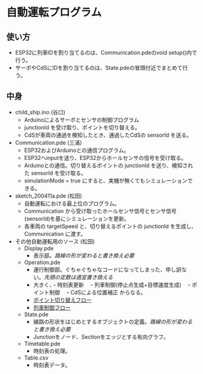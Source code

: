 # 自動運転プログラム
## 使い方
- ESP32に列車IDを割り当てるのは、Communication.pdeのvoid setup()内で行う。
- サーボやCdSにIDを割り当てるのは、State.pdeの冒頭付近でまとめて行う。
## 中身
- child_ship.ino (谷口)
  - Arduinoによるサーボとセンサの制御プログラム
  - junctionId を受け取り、ポイントを切り替える。
  - CdSが車両の通過を検知したとき、通過したCdSの sensorId を送る。
- Communication.pde (三浦)
  - ESP32およびArduinoとの通信プログラム。
  - ESP32へinputを送り、ESP32からホールセンサの信号を受け取る。
  - Arduinoとの通信。切り替えるポイントの junctionId を送り、検知された sensorId を受け取る。
  - simulationMode = true にすると、実機が無くてもシミュレーションできる。
- sketch_200411a.pde (松田)
  - 自動運転における最上位のプログラム。
  - Communication から受け取ったホールセンサ信号とセンサ信号(sensorId)を基にシミュレーションを更新。
  - 各車両の targetSpeed と、切り替えるポイントの junctionId を生成し、Communication に渡す。
- その他自動運転用のソース (松田)
  - Display.pde
    - 表示部。*路線の形が変わると書き換え必要*
  - Operation.pde
    - 運行制御部。ぐちゃぐちゃなコードになってしまった、申し訳ない。*先頭の定数は適宜書き換える*
    - 大きく、・時刻表更新　・列車制御(停止点生成+目標速度生成)　・ポイント制御　・CdSによる位置補正 からなる。
    - [ポイント切り替えフロー](https://docs.google.com/presentation/d/1FLRcOdt9yPmmUvgX4QQlcK1Wu0_f3pIRu_IYb0js2sA/edit)
    - [列車制御フロー](https://docs.google.com/presentation/d/1mzPHkNDHomJLEz3IfEigwqfWPheJ2oUQnqut5B9ZuXk/edit?usp=sharing)
  - State.pde
    - 線路の形状をはじめとするオブジェクトの定義。*路線の形が変わると書き換え必要*
    - Junctionをノード、Sectionをエッジとする有向グラフ。
  - Timetable.pde
    - 時刻表の処理。
  - Table.csv
    - 時刻表データ。